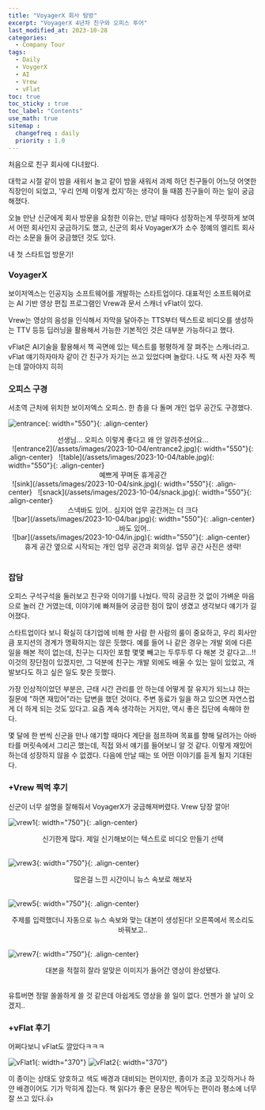 ```yaml
---
title: "VoyagerX 회사 탐방"
excerpt: "VoyagerX 4년차 친구와 오피스 투어"
last_modified_at: 2023-10-28
categories: 
  - Company Tour
tags: 
  - Daily
  - VoygerX
  - AI
  - Vrew
  - vFlat
toc: true
toc_sticky : true
toc_label: "Contents"
use_math: true
sitemap :
  changefreq : daily
  priority : 1.0
---
```


처음으로 친구 회사에 다녀왔다.

대학교 시절 같이 밤을 새워서 놀고 같이 밤을 새워서 과제 하던 친구들이 어느덧 어엿한 직장인이 되었고, '우리 언제 이렇게 컸지'하는 생각이 들 때쯤 친구들이 하는 일이 궁금해졌다.

오늘 만난 신군에게 회사 방문을 요청한 이유는, 만날 때마다 성장하는게 뚜렷하게 보여서 어떤 회사인지 궁금하기도 했고, 신군의 회사 VoyagerX가 소수 정예의 엘리트 회사라는 소문을 들어 궁금했던 것도 있다.

내 첫 스타트업 방문기!

### VoyagerX
보이저엑스는 인공지능 소프트웨어를 개발하는 스타트업이다.
대표적인 소프트웨어로는 AI 기반 영상 편집 프로그램인 Vrew과 문서 스캐너 vFlat이 있다.

Vrew는 영상의 음성을 인식해서 자막을 달아주는 TTS부터 텍스트로 비디오를 생성하는 TTV 등등 딥러닝을 활용해서 가능한 기본적인 것은 대부분 가능하다고 했다.

vFlat은 AI기술을 활용해서 책 곡면에 있는 텍스트를 평평하게 잘 펴주는 스캐너라고.
vFlat 얘기하자마자 같이 간 친구가 자기는 쓰고 있었다며 놀랐다. 
나도 책 사진 자주 찍는데 깔아야지 히히

### 오피스 구경
서초역 근처에 위치한 보이저엑스 오피스. 한 층을 다 돌며 개인 업무 공간도 구경했다.

![entrance](/assets/images/2023-10-04/entrance.jpg){: width="550"}{: .align-center}

<div style="text-align: center">
선생님... 오피스 이렇게 좋다고 왜 안 알려주셨어요...
</div> 
&nbsp; 
![entrance2](/assets/images/2023-10-04/entrance2.jpg){: width="550"}{: .align-center}
&nbsp; 
![table](/assets/images/2023-10-04/table.jpg){: width="550"}{: .align-center}
<div style="text-align: center">예쁘게 꾸며둔 휴게공간</div>
&nbsp; 
![sink](/assets/images/2023-10-04/sink.jpg){: width="550"}{: .align-center}
&nbsp; 
![snack](/assets/images/2023-10-04/snack.jpg){: width="550"}{: .align-center}
<div style="text-align: center">스낵바도 있어.. 심지어 업무 공간꺼는 더 크다</div>
&nbsp; 
![bar](/assets/images/2023-10-04/bar.jpg){: width="550"}{: .align-center}
<div style="text-align: center">..바도 있어..</div>
&nbsp; 
![bar](/assets/images/2023-10-04/in.jpg){: width="550"}{: .align-center}
<div style="text-align: center">휴게 공간 옆으로 시작되는 개인 업무 공간과 회의실. 업무 공간 사진은 생략!</div>
&nbsp; 

### 잡담

오피스 구석구석을 둘러보고 친구와 이야기를 나눴다.
딱히 궁금한 것 없이 가벼운 마음으로 놀러 간 거였는데, 이야기에 빠져들어 궁금한 점이 많이 생겼고 생각보다 얘기가 길어졌다.

스타트업이다 보니 확실히 대기업에 비해 한 사람 한 사람의 룰이 중요하고, 우리 회사만큼 포지션의 경계가 명확하지는 않은 듯했다.
예를 들어 나 같은 경우는 개발 외에 다른 일을 해본 적이 없는데, 친구는 디자인 포함 몇몇 빼고는 두루두루 다 해본 것 같다고...!!
이것의 장단점이 있겠지만, 그 덕분에 친구는 개발 외에도 배울 수 있는 일이 있었고, 개발보다도 하고 싶은 일도 찾은 듯했다.

가장 인상적이었던 부분은, 근태 시간 관리를 안 하는데 어떻게 잘 유지가 되느냐 하는 질문에 "하면 재밌어"라는 답변을 했던 것이다.
주변 동료가 일을 하고 있으면 자연스럽게 더 하게 되는 것도 있다고. 
요즘 계속 생각하는 거지만, 역시 좋은 집단에 속해야 한다.

몇 달에 한 번씩 신군을 만나 얘기할 때마다 계단을 점프하며 목표를 향해 달려가는 아바타를 머릿속에서 그리곤 했는데, 직접 와서 얘기를 들어보니 알 것 같다. 
이렇게 재밌어하는데 성장하지 않을 수 없겠다.
다음에 만날 때는 또 어떤 이야기를 듣게 될지 기대된다.

### +Vrew 찍먹 후기
신군이 너무 설명을 잘해줘서 VoyagerX가 궁금해져버렸다. Vrew 당장 깔아!

![vrew1](/assets/images/2023-10-04/vrew1.JPG){: width="750"}{: .align-center}
<div style="text-align: center"> 신기한게 많다. 제일 신기해보이는 텍스트로 비디오 만들기 선택</div>
&nbsp;

![vrew3](/assets/images/2023-10-04/vrew3.JPG){: width="750"}{: .align-center}
<div style="text-align: center"> 많은걸 느낀 시간이니 뉴스 속보로 해보자</div>
&nbsp; 

![vrew5](/assets/images/2023-10-04/vrew5.JPG){: width="750"}{: .align-center}
<div style="text-align: center"> 주제를 입력했더니 자동으로 뉴스 속보와 맞는 대본이 생성된다! 오른쪽에서 목소리도 바꿔보고..</div>
&nbsp;

![vrew7](/assets/images/2023-10-04/vrew7.JPG){: width="750"}{: .align-center}
<div style="text-align: center"> 대본을 적절히 잘라 알맞은 이미지가 들어간 영상이 완성됐다.  </div>
&nbsp; 

유튜버면 정말 쏠쏠하게 쓸 것 같은데 아쉽게도 영상을 쓸 일이 없다. 언젠가 쓸 날이 오겠지..


### +vFlat 후기
어쩌다보니 vFlat도 깔았다ㅋㅋㅋ

![vFlat1](/assets/images/2023-10-04/vFlat1.jpg){: width="370"}
![vFlat2](/assets/images/2023-10-04/vFlat2.jpg){: width="370"}

이 종이는 상태도 양호하고 색도 배경과 대비되는 편이지만, 종이가 조금 꼬깃하거나 하얀 배경이어도 기가 막히게 잡는다.
책 읽다가 좋은 문장은 찍어두는 편이라 평소에 너무 잘 쓰고 있다.:+1: